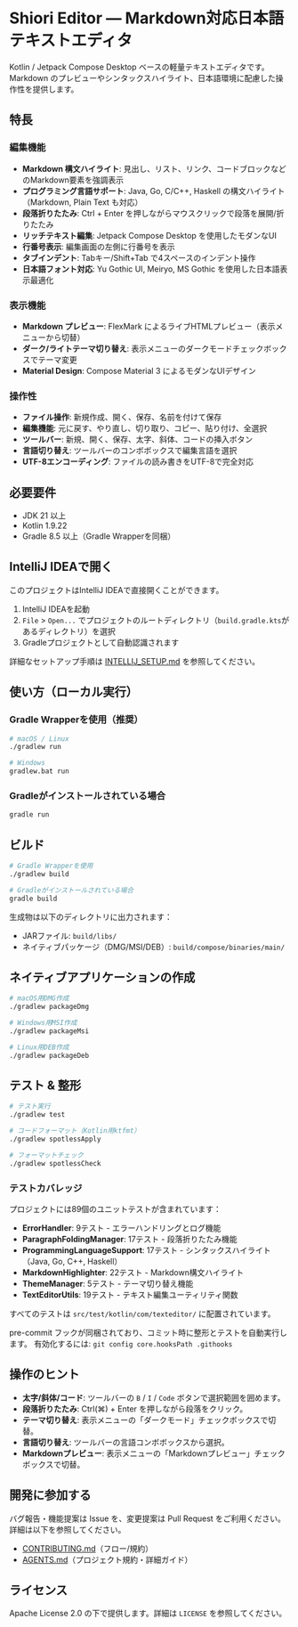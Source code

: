# Shiori Editor — Markdown対応日本語テキストエディタ

Kotlin / Jetpack Compose Desktop ベースの軽量テキストエディタです。Markdown のプレビューやシンタックスハイライト、日本語環境に配慮した操作性を提供します。

## 特長

### 編集機能
- **Markdown 構文ハイライト**: 見出し、リスト、リンク、コードブロックなどのMarkdown要素を強調表示
- **プログラミング言語サポート**: Java, Go, C/C++, Haskell の構文ハイライト（Markdown, Plain Text も対応）
- **段落折りたたみ**: Ctrl + Enter を押しながらマウスクリックで段落を展開/折りたたみ
- **リッチテキスト編集**: Jetpack Compose Desktop を使用したモダンなUI
- **行番号表示**: 編集画面の左側に行番号を表示
- **タブインデント**: Tabキー/Shift+Tab で4スペースのインデント操作
- **日本語フォント対応**: Yu Gothic UI, Meiryo, MS Gothic を使用した日本語表示最適化

### 表示機能
- **Markdown プレビュー**: FlexMark によるライブHTMLプレビュー（表示メニューから切替）
- **ダーク/ライトテーマ切り替え**: 表示メニューのダークモードチェックボックスでテーマ変更
- **Material Design**: Compose Material 3 によるモダンなUIデザイン

### 操作性
- **ファイル操作**: 新規作成、開く、保存、名前を付けて保存
- **編集機能**: 元に戻す、やり直し、切り取り、コピー、貼り付け、全選択
- **ツールバー**: 新規、開く、保存、太字、斜体、コードの挿入ボタン
- **言語切り替え**: ツールバーのコンボボックスで編集言語を選択
- **UTF-8エンコーディング**: ファイルの読み書きをUTF-8で完全対応

## 必要要件
- JDK 21 以上
- Kotlin 1.9.22
- Gradle 8.5 以上（Gradle Wrapperを同梱）

## IntelliJ IDEAで開く

このプロジェクトはIntelliJ IDEAで直接開くことができます。

1. IntelliJ IDEAを起動
2. `File` > `Open...` でプロジェクトのルートディレクトリ（`build.gradle.kts`があるディレクトリ）を選択
3. Gradleプロジェクトとして自動認識されます

詳細なセットアップ手順は [INTELLIJ_SETUP.md](INTELLIJ_SETUP.md) を参照してください。

## 使い方（ローカル実行）

### Gradle Wrapperを使用（推奨）
```bash
# macOS / Linux
./gradlew run

# Windows
gradlew.bat run
```

### Gradleがインストールされている場合
```bash
gradle run
```

## ビルド

```bash
# Gradle Wrapperを使用
./gradlew build

# Gradleがインストールされている場合
gradle build
```

生成物は以下のディレクトリに出力されます：
- JARファイル: `build/libs/`
- ネイティブパッケージ（DMG/MSI/DEB）: `build/compose/binaries/main/`

## ネイティブアプリケーションの作成

```bash
# macOS用DMG作成
./gradlew packageDmg

# Windows用MSI作成
./gradlew packageMsi

# Linux用DEB作成
./gradlew packageDeb
```

## テスト & 整形

```bash
# テスト実行
./gradlew test

# コードフォーマット（Kotlin用ktfmt）
./gradlew spotlessApply

# フォーマットチェック
./gradlew spotlessCheck
```

### テストカバレッジ

プロジェクトには89個のユニットテストが含まれています：

- **ErrorHandler**: 9テスト - エラーハンドリングとログ機能
- **ParagraphFoldingManager**: 17テスト - 段落折りたたみ機能
- **ProgrammingLanguageSupport**: 17テスト - シンタックスハイライト（Java, Go, C++, Haskell）
- **MarkdownHighlighter**: 22テスト - Markdown構文ハイライト
- **ThemeManager**: 5テスト - テーマ切り替え機能
- **TextEditorUtils**: 19テスト - テキスト編集ユーティリティ関数

すべてのテストは `src/test/kotlin/com/texteditor/` に配置されています。

pre-commit フックが同梱されており、コミット時に整形とテストを自動実行します。
有効化するには: `git config core.hooksPath .githooks`

## 操作のヒント
- **太字/斜体/コード**: ツールバーの `B` / `I` / `Code` ボタンで選択範囲を囲めます。
- **段落折りたたみ**: Ctrl(⌘) + Enter を押しながら段落をクリック。
- **テーマ切り替え**: 表示メニューの「ダークモード」チェックボックスで切替。
- **言語切り替え**: ツールバーの言語コンボボックスから選択。
- **Markdownプレビュー**: 表示メニューの「Markdownプレビュー」チェックボックスで切替。

## 開発に参加する
バグ報告・機能提案は Issue を、変更提案は Pull Request をご利用ください。詳細は以下を参照してください。
- [CONTRIBUTING.md](CONTRIBUTING.md)（フロー/規約）
- [AGENTS.md](AGENTS.md)（プロジェクト規約・詳細ガイド）

## ライセンス
Apache License 2.0 の下で提供します。詳細は `LICENSE` を参照してください。
